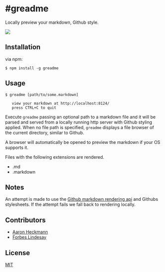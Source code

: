 #greadme
===========

Locally preview your markdown, Github style.

![](https://dl.dropbox.com/u/11198966/greadme-screenshot.png)

## Installation

via npm:

    $ npm install -g greadme

## Usage

    $ greadme [path/to/some.markdown]

       view your markdown at http://localhost:8124/
       press CTRL+C to quit

Execute `greadme` passing an optional path to a markdown file and it will be parsed and served from a locally running http server with Github styling applied. When no file path is specified, `greadme` displays a file browser of the current directory, similar to Github.

A browser will automatically be opened to preview the markdown if your OS supports it.

Files with the following extensions are rendered.

  - .md
  - .markdown

## Notes

An attempt is made to use the [Github markdown rendering api](http://developer.github.com/v3/markdown/) and Githubs stylesheets. If the attempt fails we fall back to rendering locally.

## Contributors

- [Aaron Heckmann](https://github.com/aheckmann)
- [Forbes Lindesay](https://github.com/ForbesLindesay)

## License

[MIT](https://github.com/aheckmann/greadme/blob/master/LICENSE)
